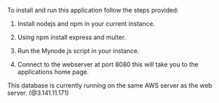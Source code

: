 To install and run this application follow the steps provided:

1.  Install nodejs and npm in your current instance.

2.  Using npm install express and multer.

3.  Run the Mynode.js script in your instance.

4. Connect to the webserver at port 8080 this will take you to the applications home page.


This database is currently running on the same AWS server as the web server. (@3.141.11.171)
